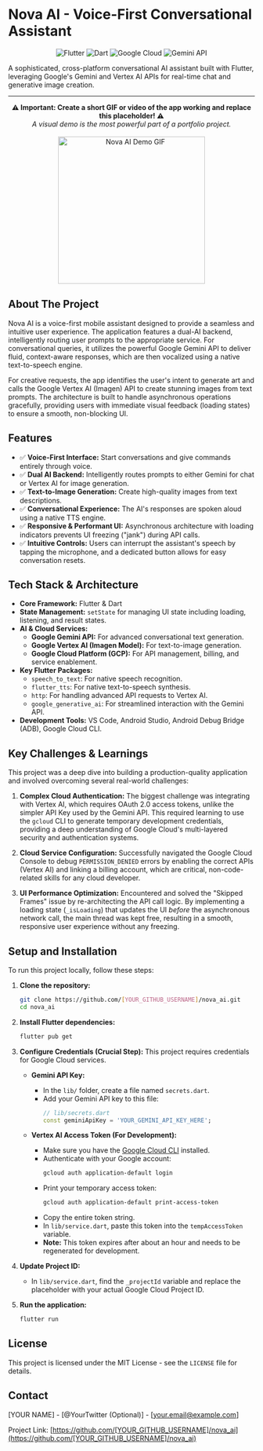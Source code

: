 # Nova AI - Voice-First Conversational Assistant

<p align="center">
  <img src="https://img.shields.io/badge/Flutter-02569B?style=for-the-badge&logo=flutter&logoColor=white" alt="Flutter" />
  <img src="https://img.shields.io/badge/Dart-0175C2?style=for-the-badge&logo=dart&logoColor=white" alt="Dart" />
  <img src="https://img.shields.io/badge/Google_Cloud-4285F4?style=for-the-badge&logo=google-cloud&logoColor=white" alt="Google Cloud" />
  <img src="https://img.shields.io/badge/Gemini_API-8E44AD?style=for-the-badge&logo=google-gemini&logoColor=white" alt="Gemini API" />
</p>

A sophisticated, cross-platform conversational AI assistant built with Flutter, leveraging Google's Gemini and Vertex AI APIs for real-time chat and generative image creation.

---

<p align="center">
  <strong>⚠️ Important: Create a short GIF or video of the app working and replace this placeholder! ⚠️</strong><br/>
  <em>A visual demo is the most powerful part of a portfolio project.</em>
  <br/><br/>
  <img src="link-to-your-demo.gif" alt="Nova AI Demo GIF" width="300"/>
</p>

## About The Project

Nova AI is a voice-first mobile assistant designed to provide a seamless and intuitive user experience. The application features a dual-AI backend, intelligently routing user prompts to the appropriate service. For conversational queries, it utilizes the powerful Google Gemini API to deliver fluid, context-aware responses, which are then vocalized using a native text-to-speech engine.

For creative requests, the app identifies the user's intent to generate art and calls the Google Vertex AI (Imagen) API to create stunning images from text prompts. The architecture is built to handle asynchronous operations gracefully, providing users with immediate visual feedback (loading states) to ensure a smooth, non-blocking UI.

## Features

- ✅ **Voice-First Interface:** Start conversations and give commands entirely through voice.
- ✅ **Dual AI Backend:** Intelligently routes prompts to either Gemini for chat or Vertex AI for image generation.
- ✅ **Text-to-Image Generation:** Create high-quality images from text descriptions.
- ✅ **Conversational Experience:** The AI's responses are spoken aloud using a native TTS engine.
- ✅ **Responsive & Performant UI:** Asynchronous architecture with loading indicators prevents UI freezing ("jank") during API calls.
- ✅ **Intuitive Controls:** Users can interrupt the assistant's speech by tapping the microphone, and a dedicated button allows for easy conversation resets.

## Tech Stack & Architecture

- **Core Framework:** Flutter & Dart
- **State Management:** `setState` for managing UI state including loading, listening, and result states.
- **AI & Cloud Services:**
    - **Google Gemini API:** For advanced conversational text generation.
    - **Google Vertex AI (Imagen Model):** For text-to-image generation.
    - **Google Cloud Platform (GCP):** For API management, billing, and service enablement.
- **Key Flutter Packages:**
    - `speech_to_text`: For native speech recognition.
    - `flutter_tts`: For native text-to-speech synthesis.
    - `http`: For handling advanced API requests to Vertex AI.
    - `google_generative_ai`: For streamlined interaction with the Gemini API.
- **Development Tools:** VS Code, Android Studio, Android Debug Bridge (ADB), Google Cloud CLI.

## Key Challenges & Learnings

This project was a deep dive into building a production-quality application and involved overcoming several real-world challenges:

1.  **Complex Cloud Authentication:** The biggest challenge was integrating with Vertex AI, which requires OAuth 2.0 access tokens, unlike the simpler API Key used by the Gemini API. This required learning to use the `gcloud` CLI to generate temporary development credentials, providing a deep understanding of Google Cloud's multi-layered security and authentication systems.

2.  **Cloud Service Configuration:** Successfully navigated the Google Cloud Console to debug `PERMISSION_DENIED` errors by enabling the correct APIs (Vertex AI) and linking a billing account, which are critical, non-code-related skills for any cloud developer.

3.  **UI Performance Optimization:** Encountered and solved the "Skipped Frames" issue by re-architecting the API call logic. By implementing a loading state (`_isLoading`) that updates the UI *before* the asynchronous network call, the main thread was kept free, resulting in a smooth, responsive user experience without any freezing.

## Setup and Installation

To run this project locally, follow these steps:

1.  **Clone the repository:**
    ```bash
    git clone https://github.com/[YOUR_GITHUB_USERNAME]/nova_ai.git
    cd nova_ai
    ```

2.  **Install Flutter dependencies:**
    ```bash
    flutter pub get
    ```

3.  **Configure Credentials (Crucial Step):**
    This project requires credentials for Google Cloud services.
    
    - **Gemini API Key:**
      - In the `lib/` folder, create a file named `secrets.dart`.
      - Add your Gemini API key to this file:
        ```dart
        // lib/secrets.dart
        const geminiApiKey = 'YOUR_GEMINI_API_KEY_HERE';
        ```

    - **Vertex AI Access Token (For Development):**
      - Make sure you have the [Google Cloud CLI](https://cloud.google.com/sdk/docs/install) installed.
      - Authenticate with your Google account:
        ```bash
        gcloud auth application-default login
        ```
      - Print your temporary access token:
        ```bash
        gcloud auth application-default print-access-token
        ```
      - Copy the entire token string.
      - In `lib/service.dart`, paste this token into the `tempAccessToken` variable.
      - **Note:** This token expires after about an hour and needs to be regenerated for development.

4.  **Update Project ID:**
    - In `lib/service.dart`, find the `_projectId` variable and replace the placeholder with your actual Google Cloud Project ID.

5.  **Run the application:**
    ```bash
    flutter run
    ```

## License

This project is licensed under the MIT License - see the `LICENSE` file for details.

## Contact

[YOUR NAME] - [@YourTwitter (Optional)] - [your.email@example.com]

Project Link: [https://github.com/[YOUR_GITHUB_USERNAME]/nova_ai](https://github.com/[YOUR_GITHUB_USERNAME]/nova_ai)
